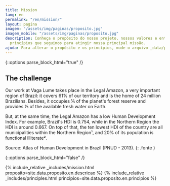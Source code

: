 ```yaml
---
title: Mission
lang: en
permalink: "/en/mission/"
layout: pagina
imagem: "/assets/img/paginas/proposito.jpg"
imagem_mobile: "/assets/img/paginas/proposito.jpg"
description: Conheça o propósito do nosso projeto, nossos valores e entenda os oito
  princípios que seguimos para atingir nossa principal missão.
ajuda: Para alterar o propósito e os princípios, mude o arquivo _data/principios.yml
---
```


{::options parse_block_html="true" /}

<div class="container pagina-proposito">
  <h2>The challenge</h2>

  Our work at Vaga Lume takes place in the Legal Amazon, a very important region of Brazil: it covers 61% of our territory and is the home of 24 million Brazilians. Besides, it occupies ⅕ of the planet's forest reserve and provides ⅕ of the available fresh water on Earth.

  But, at the same time, the Legal Amazon has a low Human Development Index. For example, Brazil's HDI is 0.754, while in the Northern Region the HDI is around 0.667. On top of that, the ten lowest HDI of the country are all municipalities within the Northern Region¹, and 20% of its population is functional illiterate².

  Source: Atlas of Human Development in Brazil (PNUD - 2013).
  {: .fonte }

  [^1]: Among the 5.565 municipalities present in the Atlas of Human Development in Brazil in 2013, the 10 worst are all in the Northern Region.

  [^2]: Fonte: PNAD 2015 - Brazil's rate is 17%.

</div>

{::options parse_block_html="false" /}

{% include_relative _includes/mission.html proposito=site.data.proposito.en.descricao %}
{% include_relative _includes/principles.html principios=site.data.proposito.en.principios %}
